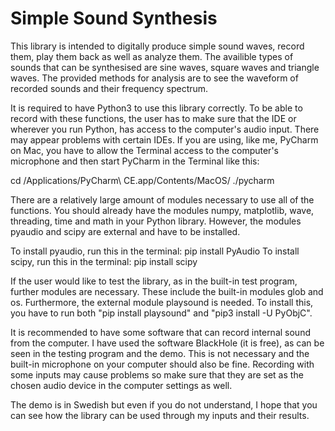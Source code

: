 # Simple Sound Synthesis
This library is intended to digitally produce simple sound waves, record them, play them back as well as analyze them.
The availible types of sounds that can be synthesised are sine waves, square waves and triangle waves. The provided
methods for analysis are to see the waveform of recorded sounds and their frequency spectrum.

It is required to have Python3 to use this library correctly. To be able to record with these functions, the user has
to make sure that the IDE or wherever you run Python, has access to the computer's audio input. There may appear
problems with certain IDEs. If you are using, like me, PyCharm on Mac, you have to allow the Terminal access
to the computer's microphone and then start PyCharm in the Terminal like this:

cd /Applications/PyCharm\ CE.app/Contents/MacOS/
./pycharm

There are a relatively large amount of modules necessary to use all of the functions. You should already have the
modules numpy, matplotlib, wave, threading, time and math in your Python library. However, the modules pyaudio and
scipy are external and have to be installed.

To install pyaudio, run this in the terminal: pip install PyAudio
To install scipy, run this in the terminal: pip install scipy

If the user would like to test the library, as in the built-in test program, further modules are necessary. These
include the built-in modules glob and os. Furthermore, the external module playsound is needed. To install this,
you have to run both "pip install playsound" and "pip3 install -U PyObjC".

It is recommended to have some software that can record internal sound from the computer. I have used the software
BlackHole (it is free), as can be seen in the testing program and the demo. This is not necessary and the built-in
microphone on your computer should also be fine. Recording with some inputs may cause problems so make sure that
they are set as the chosen audio device in the computer settings as well.

The demo is in Swedish but even if you do not understand, I hope that you can see how the library can be used through
my inputs and their results.







